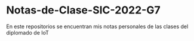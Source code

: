 # Notas-de-Clase-SIC-2022-G7
En este repositorios se encuentran mis notas personales de las clases del diplomado de IoT
